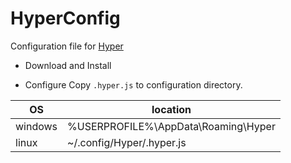 # HyperConfig

Configuration file for [Hyper](https://hyper.is/) 

* Download and Install

* Configure
Copy `.hyper.js` to configuration directory.

| OS      | location                            |
| ------- | ----------------------------------- |
| windows | %USERPROFILE%\AppData\Roaming\Hyper |
| linux   | ~/.config/Hyper/.hyper.js           |

